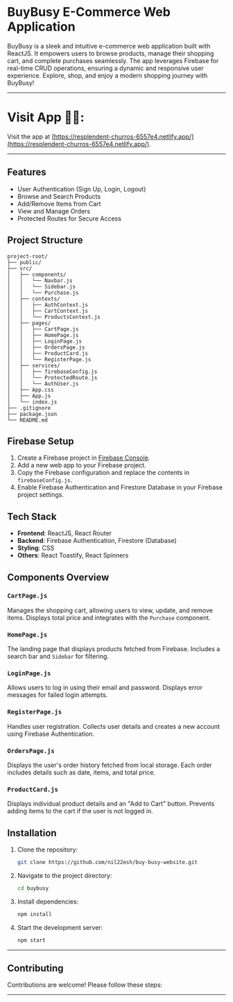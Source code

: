 # BuyBusy E-Commerce Web Application

BuyBusy is a sleek and intuitive e-commerce web application built with ReactJS. It empowers users to browse products, manage their shopping cart, and complete purchases seamlessly. The app leverages Firebase for real-time CRUD operations, ensuring a dynamic and responsive user experience. Explore, shop, and enjoy a modern shopping journey with BuyBusy!

---

# Visit App 💁‍♂️:

Visit the app at [https://resplendent-churros-6557e4.netlify.app/](https://resplendent-churros-6557e4.netlify.app/).

---

## Features

- User Authentication (Sign Up, Login, Logout)
- Browse and Search Products
- Add/Remove Items from Cart
- View and Manage Orders
- Protected Routes for Secure Access

## Project Structure

```
project-root/
├── public/
├── src/
│   ├── components/
│   │   └── Navbar.js
│   │   └── Sidebar.js
│   │   └── Purchase.js
│   ├── contexts/
│   │   ├── AuthContext.js
│   │   ├── CartContext.js
│   │   └── ProductsContext.js
│   ├── pages/
│   │   ├── CartPage.js
│   │   ├── HomePage.js
│   │   ├── LoginPage.js
│   │   ├── OrdersPage.js
│   │   ├── ProductCard.js
│   │   └── RegisterPage.js
│   ├── services/
│   │   ├── firebaseConfig.js
│   │   └── ProtectedRoute.js
│   │   └── AuthUser.js
│   ├── App.css
│   ├── App.js
│   └── index.js
├── .gitignore
├── package.json
└── README.md
```

## Firebase Setup

1. Create a Firebase project in [Firebase Console](https://console.firebase.google.com/).
2. Add a new web app to your Firebase project.
3. Copy the Firebase configuration and replace the contents in `firebaseConfig.js`.
4. Enable Firebase Authentication and Firestore Database in your Firebase project settings.

## Tech Stack

- **Frontend**: ReactJS, React Router
- **Backend**: Firebase Authentication, Firestore (Database)
- **Styling**: CSS
- **Others**: React Toastify, React Spinners

## Components Overview

### `CartPage.js`

Manages the shopping cart, allowing users to view, update, and remove items. Displays total price and integrates with the `Purchase` component.

### `HomePage.js`

The landing page that displays products fetched from Firebase. Includes a search bar and `Sidebar` for filtering.

### `LoginPage.js`

Allows users to log in using their email and password. Displays error messages for failed login attempts.

### `RegisterPage.js`

Handles user registration. Collects user details and creates a new account using Firebase Authentication.

### `OrdersPage.js`

Displays the user's order history fetched from local storage. Each order includes details such as date, items, and total price.

### `ProductCard.js`

Displays individual product details and an "Add to Cart" button. Prevents adding items to the cart if the user is not logged in.

## Installation

1. Clone the repository:
   ```bash
   git clone https://github.com/nil22esh/buy-busy-website.git
   ```
2. Navigate to the project directory:
   ```bash
   cd buybusy
   ```
3. Install dependencies:
   ```bash
   npm install
   ```
4. Start the development server:
   ```bash
   npm start
   ```

---

## Contributing

Contributions are welcome! Please follow these steps:

---
